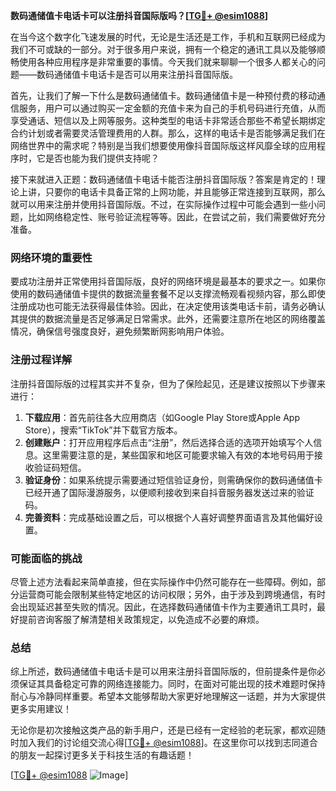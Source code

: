 **数码通储值卡电话卡可以注册抖音国际版吗？[[TG💪+ @esim1088](https://t.me/s/esim1088)]**

在当今这个数字化飞速发展的时代，无论是生活还是工作，手机和互联网已经成为我们不可或缺的一部分。对于很多用户来说，拥有一个稳定的通讯工具以及能够顺畅使用各种应用程序是非常重要的事情。今天我们就来聊聊一个很多人都关心的问题——数码通储值卡电话卡是否可以用来注册抖音国际版。

首先，让我们了解一下什么是数码通储值卡。数码通储值卡是一种预付费的移动通信服务，用户可以通过购买一定金额的充值卡来为自己的手机号码进行充值，从而享受通话、短信以及上网等服务。这种类型的电话卡非常适合那些不希望长期绑定合约计划或者需要灵活管理费用的人群。那么，这样的电话卡是否能够满足我们在网络世界中的需求呢？特别是当我们想要使用像抖音国际版这样风靡全球的应用程序时，它是否也能为我们提供支持呢？

接下来就进入正题：数码通储值卡电话卡能否注册抖音国际版？答案是肯定的！理论上讲，只要你的电话卡具备正常的上网功能，并且能够正常连接到互联网，那么就可以用来注册并使用抖音国际版。不过，在实际操作过程中可能会遇到一些小问题，比如网络稳定性、账号验证流程等等。因此，在尝试之前，我们需要做好充分准备。

### 网络环境的重要性

要成功注册并正常使用抖音国际版，良好的网络环境是最基本的要求之一。如果你使用的数码通储值卡提供的数据流量套餐不足以支撑流畅观看视频内容，那么即使注册成功也可能无法获得最佳体验。因此，在决定使用该类电话卡前，请务必确认其提供的数据流量是否足够满足日常需求。此外，还需要注意所在地区的网络覆盖情况，确保信号强度良好，避免频繁断网影响用户体验。

### 注册过程详解

注册抖音国际版的过程其实并不复杂，但为了保险起见，还是建议按照以下步骤来进行：

1. **下载应用**：首先前往各大应用商店（如Google Play Store或Apple App Store），搜索“TikTok”并下载官方版本。
2. **创建账户**：打开应用程序后点击“注册”，然后选择合适的选项开始填写个人信息。这里需要注意的是，某些国家和地区可能要求输入有效的本地号码用于接收验证码短信。
3. **验证身份**：如果系统提示需要通过短信验证身份，则需确保你的数码通储值卡已经开通了国际漫游服务，以便顺利接收到来自抖音服务器发送过来的验证码。
4. **完善资料**：完成基础设置之后，可以根据个人喜好调整界面语言及其他偏好设置。

### 可能面临的挑战

尽管上述方法看起来简单直接，但在实际操作中仍然可能存在一些障碍。例如，部分运营商可能会限制某些特定地区的访问权限；另外，由于涉及到跨境通信，有时会出现延迟甚至失败的情况。因此，在选择数码通储值卡作为主要通讯工具时，最好提前咨询客服了解清楚相关政策规定，以免造成不必要的麻烦。

### 总结

综上所述，数码通储值卡电话卡是可以用来注册抖音国际版的，但前提条件是你必须保证其具备稳定可靠的网络连接能力。同时，在面对可能出现的技术难题时保持耐心与冷静同样重要。希望本文能够帮助大家更好地理解这一话题，并为大家提供更多实用建议！

无论你是初次接触这类产品的新手用户，还是已经有一定经验的老玩家，都欢迎随时加入我们的讨论组交流心得[[TG💪+ @esim1088](https://t.me/s/esim1088)]。在这里你可以找到志同道合的朋友一起探讨更多关于科技生活的有趣话题！

[[TG💪+ @esim1088](https://t.me/s/esim1088) ![Image](https://i.postimg.cc/4NQfJmqS/Snipaste-2025-05-13-00-14-12.png)]